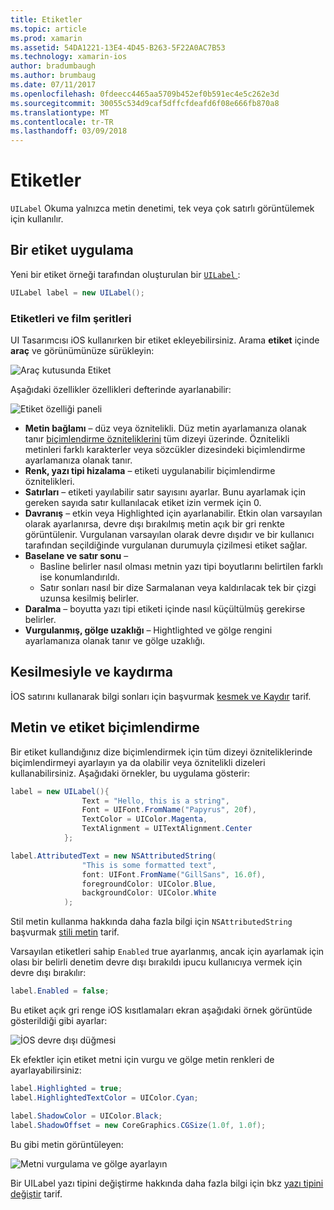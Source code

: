 ```yaml
---
title: Etiketler
ms.topic: article
ms.prod: xamarin
ms.assetid: 54DA1221-13E4-4D45-B263-5F22A0AC7B53
ms.technology: xamarin-ios
author: bradumbaugh
ms.author: brumbaug
ms.date: 07/11/2017
ms.openlocfilehash: 0fdeecc4465aa5709b452ef0b591ec4e5c262e3d
ms.sourcegitcommit: 30055c534d9caf5dffcfdeafd6f08e666fb870a8
ms.translationtype: MT
ms.contentlocale: tr-TR
ms.lasthandoff: 03/09/2018
---
```

# <a name="labels"></a>Etiketler

`UILabel` Okuma yalnızca metin denetimi, tek veya çok satırlı görüntülemek için kullanılır. 

## <a name="implementing-a-label"></a>Bir etiket uygulama

Yeni bir etiket örneği tarafından oluşturulan bir [ `UILabel` ](https://developer.xamarin.com/api/type/UIKit.UILabel/):

```csharp
UILabel label = new UILabel();
```

### <a name="labels-and-storyboards"></a>Etiketleri ve film şeritleri

UI Tasarımcısı iOS kullanırken bir etiket ekleyebilirsiniz. Arama **etiket** içinde **araç** ve görünümünüze sürükleyin:

![Araç kutusunda Etiket](labels-images/image3.png)

Aşağıdaki özellikler özellikleri defterinde ayarlanabilir:

![Etiket özelliği paneli](labels-images/image2.png)

- **Metin bağlamı** – düz veya öznitelikli. Düz metin ayarlamanıza olanak tanır [biçimlendirme özniteliklerini](#Formatting_Text_and_Label) tüm dizeyi üzerinde. Öznitelikli metinleri farklı karakterler veya sözcükler dizesindeki biçimlendirme ayarlamanıza olanak tanır.
- **Renk, yazı tipi hizalama** – etiketi uygulanabilir biçimlendirme öznitelikleri.
- **Satırları** – etiketi yayılabilir satır sayısını ayarlar. Bunu ayarlamak için gereken sayıda satır kullanılacak etiket izin vermek için 0.
- **Davranış** – etkin veya Highlighted için ayarlanabilir. Etkin olan varsayılan olarak ayarlanırsa, devre dışı bırakılmış metin açık bir gri renkte görüntülenir. Vurgulanan varsayılan olarak devre dışıdır ve bir kullanıcı tarafından seçildiğinde vurgulanan durumuyla çizilmesi etiket sağlar.
- **Baselane ve satır sonu** – 
    - Basline belirler nasıl olması metnin yazı tipi boyutlarını belirtilen farklı ise konumlandırıldı.
    - Satır sonları nasıl bir dize Sarmalanan veya kaldırılacak tek bir çizgi uzunsa kesilmiş belirler.
- **Daralma** – boyutta yazı tipi etiketi içinde nasıl küçültülmüş gerekirse belirler.
- **Vurgulanmış, gölge uzaklığı** – Hightlighted ve gölge rengini ayarlamanıza olanak tanır ve gölge uzaklığı.

## <a name="truncating-and-wrapping"></a>Kesilmesiyle ve kaydırma

İOS satırını kullanarak bilgi sonları için başvurmak [kesmek ve Kaydır](https://developer.xamarin.com/recipes/ios/standard_controls/labels/uilabel-truncate-wrap-text/) tarif.

<a name="Formatting_Text_and_Label"/>

## <a name="formatting-text-and-label"></a>Metin ve etiket biçimlendirme

Bir etiket kullandığınız dize biçimlendirmek için tüm dizeyi özniteliklerinde biçimlendirmeyi ayarlayın ya da olabilir veya öznitelikli dizeleri kullanabilirsiniz. Aşağıdaki örnekler, bu uygulama gösterir:

```csharp
label = new UILabel(){
                Text = "Hello, this is a string",
                Font = UIFont.FromName("Papyrus", 20f),
                TextColor = UIColor.Magenta,
                TextAlignment = UITextAlignment.Center
            };
```

```csharp
label.AttributedText = new NSAttributedString(
                "This is some formatted text",
                font: UIFont.FromName("GillSans", 16.0f),
                foregroundColor: UIColor.Blue,
                backgroundColor: UIColor.White
            );
```

Stil metin kullanma hakkında daha fazla bilgi için `NSAttributedString` başvurmak [stili metin](https://developer.xamarin.com/recipes/ios/standard_controls/text_field/style_text/) tarif.

Varsayılan etiketleri sahip `Enabled` true ayarlanmış, ancak için ayarlamak için olası bir belirli denetim devre dışı bırakıldı ipucu kullanıcıya vermek için devre dışı bırakılır:

```csharp
label.Enabled = false;
```

Bu etiket açık gri renge iOS kısıtlamaları ekran aşağıdaki örnek görüntüde gösterildiği gibi ayarlar:

![İOS devre dışı düğmesi](labels-images/image1.png)

Ek efektler için etiket metni için vurgu ve gölge metin renkleri de ayarlayabilirsiniz:

```csharp
label.Highlighted = true;
label.HighlightedTextColor = UIColor.Cyan;

label.ShadowColor = UIColor.Black;
label.ShadowOffset = new CoreGraphics.CGSize(1.0f, 1.0f);
```

Bu gibi metin görüntüleyen:

![Metni vurgulama ve gölge ayarlayın](labels-images/image4.png)

Bir UILabel yazı tipini değiştirme hakkında daha fazla bilgi için bkz [yazı tipini değiştir](https://developer.xamarin.com/recipes/ios/standard_controls/labels/change_the_font/) tarif.





